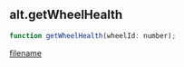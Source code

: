 ## alt.getWheelHealth

```js
function getWheelHealth(wheelId: number);
```

[filename](method_getWheelHealth_m.md ':include')